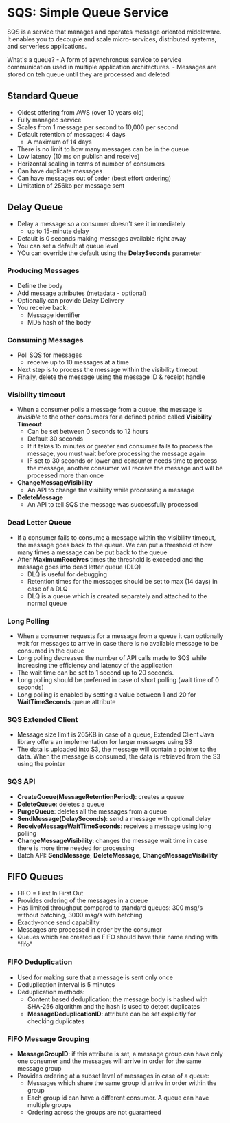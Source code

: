 # SQS: Simple Queue Service

SQS is a service that manages and operates message oriented middleware. It enables you to decouple and scale micro-services, distributed systems, and serverless applications.

What's a queue?
    - A form of asynchronous service to service communication used in multiple application architectures.
    - Messages are stored on teh queue until they are processed and deleted

## Standard Queue

- Oldest offering from AWS (over 10 years old)
- Fully managed service
- Scales from 1 message per second to 10,000 per second
- Default retention of messages: 4 days
    - A maximum of 14 days
- There is no limit to how many messages can be in the queue
- Low latency (10 ms on publish and receive)
- Horizontal scaling in terms of number of consumers
- Can have duplicate messages
- Can have messages out of order (best effort ordering)
- Limitation of 256kb per message sent

## Delay Queue

- Delay a message so a consumer doesn't see it immediately
    - up to 15-minute delay
- Default is 0 seconds making messages available right away
- You can set a default at queue level
- YOu can override the default using the **DelaySeconds** parameter

### Producing Messages

- Define the body
- Add message attributes (metadata - optional)
- Optionally can provide Delay Delivery
- You receive back:
    - Message identifier
    - MD5 hash of the body

### Consuming Messages

- Poll SQS for messages
    - receive up to 10 messages at a time
- Next step is to process the message within the visibility timeout
- Finally, delete the message using the message ID & receipt handle

### Visibility timeout

- When a consumer polls a message from a queue, the message is *invisible* to the other consumers for a defined period called **Visibility Timeout**
    - Can be set between 0 seconds to 12 hours
    - Default 30 seconds
    - If it takes 15 minutes or greater and consumer fails to process the message, you must wait before processing the message again
    - IF set to 30 seconds or lower and consumer needs time to process the message, another consumer will receive the message and will be processed more than once
- **ChangeMessageVisibility**
    - An API to change the visibility while processing a message
- **DeleteMessage**
    - An API to tell SQS the message was successfully processed

### Dead Letter Queue

- If a consumer fails to consume a message within the visibility timeout, the message goes back to the queue. We can put a threshold of how many times a message can be put back to the queue
- After **MaximumReceives** times the threshold is exceeded and the message goes into dead letter queue (DLQ)
    - DLQ is useful for debugging
    - Retention times for the messages should be set to max (14 days) in case of a DLQ
    - DLQ is a queue which is created separately and attached to the normal queue

### Long Polling

- When a consumer requests for a message from a queue it can optionally wait for messages to arrive in case there is no available message to be consumed in the queue
- Long polling decreases the number of API calls made to SQS while increasing the efficiency and latency of the application
- The wait time can be set to 1 second up to 20 seconds.
- Long polling should be preferred in case of short polling (wait time of 0 seconds)
- Long polling is enabled by setting a value between 1 and 20 for **WaitTimeSeconds** queue attribute

### SQS Extended Client

- Message size limit is 265KB in case of a queue, Extended Client Java library offers an implementation for larger messages using S3
- The data is uploaded into S3, the message will contain a pointer to the data. When the message is consumed, the data is retrieved from the S3 using the pointer

### SQS API

- **CreateQueue(MessageRetentionPeriod)**: creates a queue
- **DeleteQueue**: deletes a queue
- **PurgeQueue**: deletes all the messages from a queue
- **SendMessage(DelaySeconds)**: send a message with optional delay
- **ReceiveMessageWaitTimeSeconds**: receives a message using long polling
- **ChangeMessageVisibility**: changes the message wait time in case there is more time needed for processing
- Batch API: **SendMessage**, **DeleteMessage**, **ChangeMessageVisibility**

## FIFO Queues

- FIFO = First In First Out
- Provides ordering of the messages in a queue
- Has limited throughput compared to standard queues: 300 msg/s without batching, 3000 msg/s with batching
- Exactly-once send capability
- Messages are processed in order by the consumer
- Queues which are created as FIFO should have their name ending with "fifo"

### FIFO Deduplication

- Used for making sure that a message is sent only once
- Deduplication interval is 5 minutes
- Deduplication methods:
    - Content based deduplication: the message body is hashed with SHA-256 algorithm and the hash is used to detect duplicates
    - **MessageDeduplicationID**: attribute can be set explicitly for checking duplicates

### FIFO Message Grouping

- **MessageGroupID**: if this attribute is set, a message group can have only one consumer and the messages will arrive in order for the same message group
- Provides ordering at a subset level of messages in case of a queue:
    - Messages which share the same group id arrive in order within the group
    - Each group id can have a different consumer. A queue can have multiple groups
    - Ordering across the groups are not guaranteed


